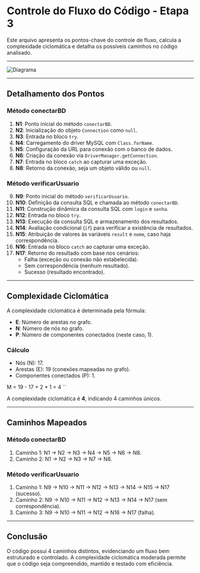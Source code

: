 # Controle do Fluxo do Código - Etapa 3

Este arquivo apresenta os pontos-chave do controle de fluxo, calcula a complexidade ciclomática e detalha os possíveis caminhos no código analisado.

---

![Diagrama](https://lucid.app/lucidchart/ae4bdcce-c7cb-4ffb-bfbe-d856bf28cd38/edit?invitationId=inv_359f21bc-c557-4e1e-9737-0e8fb9d418f6&page=0_0#)

---

## Detalhamento dos Pontos

### **Método conectarBD**

1. **N1**: Ponto inicial do método `conectarBD`.
2. **N2**: Inicialização do objeto `Connection` como `null`.
3. **N3**: Entrada no bloco `try`.
4. **N4**: Carregamento do driver MySQL com `Class.forName`.
5. **N5**: Configuração da URL para conexão com o banco de dados.
6. **N6**: Criação da conexão via `DriverManager.getConnection`.
7. **N7**: Entrada no bloco `catch` ao capturar uma exceção.
8. **N8**: Retorno da conexão, seja um objeto válido ou `null`.

### **Método verificarUsuario**

9. **N9**: Ponto inicial do método `verificarUsuario`.
10. **N10**: Definição da consulta SQL e chamada ao método `conectarBD`.
11. **N11**: Construção dinâmica da consulta SQL com `login` e `senha`.
12. **N12**: Entrada no bloco `try`.
13. **N13**: Execução da consulta SQL e armazenamento dos resultados.
14. **N14**: Avaliação condicional (`if`) para verificar a existência de resultados.
15. **N15**: Atribuição de valores às variáveis `result` e `nome`, caso haja correspondência.
16. **N16**: Entrada no bloco `catch` ao capturar uma exceção.
17. **N17**: Retorno do resultado com base nos cenários:
    - Falha (exceção ou conexão não estabelecida).
    - Sem correspondência (nenhum resultado).
    - Sucesso (resultado encontrado).

---

## Complexidade Ciclomática

A complexidade ciclomática é determinada pela fórmula:  

- **E**: Número de arestas no grafo.
- **N**: Número de nós no grafo.
- **P**: Número de componentes conectados (neste caso, 1).

### Cálculo
- Nós (N): 17.
- Arestas (E): 19 (conexões mapeadas no grafo).
- Componentes conectados (P): 1.

M = 19 - 17 + 2 * 1 = 4 ``


A complexidade ciclomática é **4**, indicando 4 caminhos únicos.

---

## Caminhos Mapeados

### Método conectarBD
1. Caminho 1: N1 → N2 → N3 → N4 → N5 → N6 → N8.
2. Caminho 2: N1 → N2 → N3 → N7 → N8.

### Método verificarUsuario
1. Caminho 1: N9 → N10 → N11 → N12 → N13 → N14 → N15 → N17 (sucesso).
2. Caminho 2: N9 → N10 → N11 → N12 → N13 → N14 → N17 (sem correspondência).
3. Caminho 3: N9 → N10 → N11 → N12 → N16 → N17 (falha).

---

## Conclusão

O código possui 4 caminhos distintos, evidenciando um fluxo bem estruturado e controlado. A complexidade ciclomática moderada permite que o código seja compreendido, mantido e testado com eficiência.


